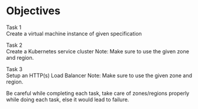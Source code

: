 # Objectives 

 

Task 1                
Create a virtual machine instance of given specification 

 

Task 2                        
Create a Kubernetes service cluster 
Note: Make sure to use the given zone and region. 

 

Task 3                                   
Setup an HTTP(s) Load Balancer 
Note: Make sure to use the given zone and region. 


Be careful while completing each task, take care of zones/regions properly while doing each task, else it would lead to failure.
